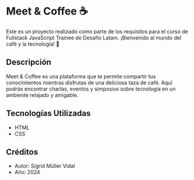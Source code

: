 # Meet & Coffee ☕

Este es un proyecto realizado como parte de los requisitos para el curso de Fullstack JavaScript Trainee de Desafío Latam. ¡Bienvenido al mundo del café y la tecnología! 🚀

## Descripción

Meet & Coffee es una plataforma que te permite compartir tus conocimientos mientras disfrutas de una deliciosa taza de café. Aquí podrás encontrar charlas, eventos y simposios sobre tecnología en un ambiente relajado y amigable.

## Tecnologías Utilizadas

- HTML
- CSS

## Créditos

- Autor: Sigrid Müller Vidal
- Año: 2024

